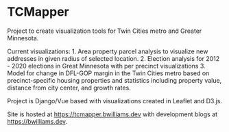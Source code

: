 # TCMapper

Project to create visualization tools for Twin Cities metro and Greater Minnesota. 

Current visualizations:
    1. Area property parcel analysis to visualize new addresses in given     radius of selected location.
    2. Election analysis for 2012 - 2020 elections in Great Minnesota with per precinct visualizations
    3. Model for change in DFL-GOP margin in the Twin Cities metro based on precinct-specific housing properties and statistics including property value, distance from city center, and growth rates.

Project is Django/Vue based with visualizations created in Leaflet and D3.js.

Site is hosted at https://tcmapper.bwilliams.dev with development blogs at https://bwilliams.dev.